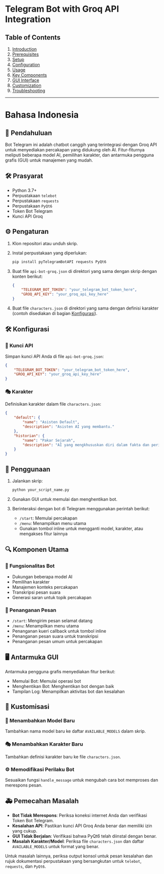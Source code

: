 # Telegram Bot with Groq API Integration

## Table of Contents

1. [Introduction](#introduction)
2. [Prerequisites](#prerequisites)
3. [Setup](#setup)
4. [Configuration](#configuration)
5. [Usage](#usage)
6. [Key Components](#key-components)
7. [GUI Interface](#gui-interface)
8. [Customization](#customization)
9. [Troubleshooting](#troubleshooting)

---

# Bahasa Indonesia

## 📜 Pendahuluan

Bot Telegram ini adalah chatbot canggih yang terintegrasi dengan Groq API untuk menyediakan percakapan yang didukung oleh AI. Fitur-fiturnya meliputi beberapa model AI, pemilihan karakter, dan antarmuka pengguna grafis (GUI) untuk manajemen yang mudah.

## 🛠️ Prasyarat

- Python 3.7+
- Perpustakaan `telebot`
- Perpustakaan `requests`
- Perpustakaan `PyQt6`
- Token Bot Telegram
- Kunci API Groq

## ⚙️ Pengaturan

1. Klon repositori atau unduh skrip.

2. Instal perpustakaan yang diperlukan:

   ```sh
   pip install pyTelegramBotAPI requests PyQt6
   ```

3. Buat file `api-bot-groq.json` di direktori yang sama dengan skrip dengan konten berikut:

   ```json
   {
       "TELEGRAM_BOT_TOKEN": "your_telegram_bot_token_here",
       "GROQ_API_KEY": "your_groq_api_key_here"
   }
   ```

4. Buat file `characters.json` di direktori yang sama dengan definisi karakter (contoh disediakan di bagian [Konfigurasi](#konfigurasi)).

## 🛠️ Konfigurasi

### 🔑 Kunci API

Simpan kunci API Anda di file `api-bot-groq.json`:

```json
{
    "TELEGRAM_BOT_TOKEN": "your_telegram_bot_token_here",
    "GROQ_API_KEY": "your_groq_api_key_here"
}
```

### 🎭 Karakter

Definisikan karakter dalam file `characters.json`:

```json
{
    "default": {
        "name": "Asisten Default",
        "description": "Asisten AI yang membantu."
    },
    "historian": {
        "name": "Pakar Sejarah",
        "description": "AI yang mengkhususkan diri dalam fakta dan peristiwa sejarah."
    }
}
```

## 🚀 Penggunaan

1. Jalankan skrip:

   ```sh
   python your_script_name.py
   ```

2. Gunakan GUI untuk memulai dan menghentikan bot.

3. Berinteraksi dengan bot di Telegram menggunakan perintah berikut:

   - `/start`: Memulai percakapan
   - `/menu`: Menampilkan menu utama
   - Gunakan tombol inline untuk mengganti model, karakter, atau mengakses fitur lainnya

## 🔍 Komponen Utama

### 💬 Fungsionalitas Bot

- Dukungan beberapa model AI
- Pemilihan karakter
- Manajemen konteks percakapan
- Transkripsi pesan suara
- Generasi saran untuk topik percakapan

### 📜 Penanganan Pesan

- `/start`: Mengirim pesan selamat datang
- `/menu`: Menampilkan menu utama
- Penanganan kueri callback untuk tombol inline
- Penanganan pesan suara untuk transkripsi
- Penanganan pesan umum untuk percakapan

## 🖥️ Antarmuka GUI

Antarmuka pengguna grafis menyediakan fitur berikut:

- Memulai Bot: Memulai operasi bot
- Menghentikan Bot: Menghentikan bot dengan baik
- Tampilan Log: Menampilkan aktivitas bot dan kesalahan

## 🔧 Kustomisasi

### 🔄 Menambahkan Model Baru

Tambahkan nama model baru ke daftar `AVAILABLE_MODELS` dalam skrip.

### 🎭 Menambahkan Karakter Baru

Tambahkan definisi karakter baru ke file `characters.json`.

### ⚙️ Memodifikasi Perilaku Bot

Sesuaikan fungsi `handle_message` untuk mengubah cara bot memproses dan merespons pesan.

## 🚑 Pemecahan Masalah

- **Bot Tidak Merespons**: Periksa koneksi internet Anda dan verifikasi Token Bot Telegram.
- **Kesalahan API**: Pastikan kunci API Groq Anda benar dan memiliki izin yang cukup.
- **GUI Tidak Berjalan**: Verifikasi bahwa PyQt6 telah diinstal dengan benar.
- **Masalah Karakter/Model**: Periksa file `characters.json` dan daftar `AVAILABLE_MODELS` untuk format yang benar.

Untuk masalah lainnya, periksa output konsol untuk pesan kesalahan dan rujuk dokumentasi perpustakaan yang bersangkutan untuk `telebot`, `requests`, dan `PyQt6`.
